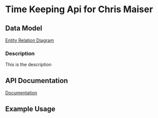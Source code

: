 # Time Keeping Api for Chris Maiser
## Data Model
[Entity Relation Diagram](TimeEventDataModel.pdf)
### Description
This is the description

## API Documentation
[Documentation](TimeEventApi.html)

## Example Usage
